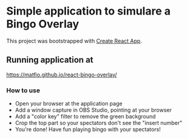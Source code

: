 # Simple application to simulare a Bingo Overlay

This project was bootstrapped with [Create React App](https://github.com/facebook/create-react-app).

## Running application at

https://matfio.github.io/react-bingo-overlay/

### How to use

* Open your browser at the application page
* Add a window capture in OBS Studio, pointing at your browser
* Add a "color key" filter to remove the green background
* Crop the top part so your spectators don't see the "insert number"
* You're done! Have fun playing bingo with your spectators!
